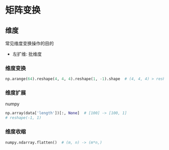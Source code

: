 # 矩阵变换

## 维度

常见维度变换操作的目的

- 左扩维: 批维度


### 维度变换

```python
np.arange(64).reshape(4, 4, 4).reshape(1, -1).shape  # (4, 4, 4) > reshape(1, -1) > (1, 64)
```

### 维度扩展

numpy

```python
np.array(data['length'])[:, None]  # [100] -> [100, 1]
# reshape(-1, 1)

```

### 维度收缩

```python
numpy.ndarray.flatten()  # (m, n) -> (m*n,)
```